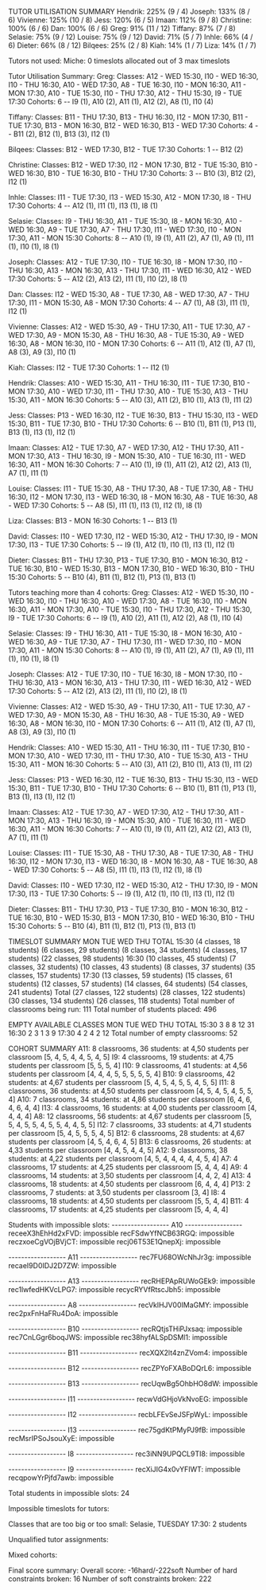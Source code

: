 TUTOR UTILISATION SUMMARY
Hendrik: 225% (9 / 4)
Joseph: 133% (8 / 6)
Vivienne: 125% (10 / 8)
Jess: 120% (6 / 5)
Imaan: 112% (9 / 8)
Christine: 100% (6 / 6)
Dan: 100% (6 / 6)
Greg: 91% (11 / 12)
Tiffany: 87% (7 / 8)
Selasie: 75% (9 / 12)
Louise: 75% (9 / 12)
David: 71% (5 / 7)
Inhle: 66% (4 / 6)
Dieter: 66% (8 / 12)
Bilqees: 25% (2 / 8)
Kiah: 14% (1 / 7)
Liza: 14% (1 / 7)

Tutors not used:
Miche: 0 timeslots allocated out of 3 max timeslots

Tutor Utilisation Summary:
Greg:
  Classes: A12 - WED 15:30, I10 - WED 16:30, I10 - THU 16:30, A10 - WED 17:30, A8 - TUE 16:30, I10 - MON 16:30, A11 - MON 17:30, A10 - TUE 15:30, I10 - THU 17:30, A12 - THU 15:30, I9 - TUE 17:30
  Cohorts: 6 -- I9 (1), A10 (2), A11 (1), A12 (2), A8 (1), I10 (4)

Tiffany:
  Classes: B11 - THU 17:30, B13 - THU 16:30, I12 - MON 17:30, B11 - TUE 17:30, B13 - MON 16:30, B12 - WED 16:30, B13 - WED 17:30
  Cohorts: 4 -- B11 (2), B12 (1), B13 (3), I12 (1)

Bilqees:
  Classes: B12 - WED 17:30, B12 - TUE 17:30
  Cohorts: 1 -- B12 (2)

Christine:
  Classes: B12 - WED 17:30, I12 - MON 17:30, B12 - TUE 15:30, B10 - WED 16:30, B10 - TUE 16:30, B10 - THU 17:30
  Cohorts: 3 -- B10 (3), B12 (2), I12 (1)

Inhle:
  Classes: I11 - TUE 17:30, I13 - WED 15:30, A12 - MON 17:30, I8 - THU 17:30
  Cohorts: 4 -- A12 (1), I11 (1), I13 (1), I8 (1)

Selasie:
  Classes: I9 - THU 16:30, A11 - TUE 15:30, I8 - MON 16:30, A10 - WED 16:30, A9 - TUE 17:30, A7 - THU 17:30, I11 - WED 17:30, I10 - MON 17:30, A11 - MON 15:30
  Cohorts: 8 -- A10 (1), I9 (1), A11 (2), A7 (1), A9 (1), I11 (1), I10 (1), I8 (1)

Joseph:
  Classes: A12 - TUE 17:30, I10 - TUE 16:30, I8 - MON 17:30, I10 - THU 16:30, A13 - MON 16:30, A13 - THU 17:30, I11 - WED 16:30, A12 - WED 17:30
  Cohorts: 5 -- A12 (2), A13 (2), I11 (1), I10 (2), I8 (1)

Dan:
  Classes: I12 - WED 15:30, A8 - TUE 17:30, A8 - WED 17:30, A7 - THU 17:30, I11 - MON 15:30, A8 - MON 17:30
  Cohorts: 4 -- A7 (1), A8 (3), I11 (1), I12 (1)

Vivienne:
  Classes: A12 - WED 15:30, A9 - THU 17:30, A11 - TUE 17:30, A7 - WED 17:30, A9 - MON 15:30, A8 - THU 16:30, A8 - TUE 15:30, A9 - WED 16:30, A8 - MON 16:30, I10 - MON 17:30
  Cohorts: 6 -- A11 (1), A12 (1), A7 (1), A8 (3), A9 (3), I10 (1)

Kiah:
  Classes: I12 - TUE 17:30
  Cohorts: 1 -- I12 (1)

Hendrik:
  Classes: A10 - WED 15:30, A11 - THU 16:30, I11 - TUE 17:30, B10 - MON 17:30, A10 - WED 17:30, I11 - THU 17:30, A10 - TUE 15:30, A13 - THU 15:30, A11 - MON 16:30
  Cohorts: 5 -- A10 (3), A11 (2), B10 (1), A13 (1), I11 (2)

Jess:
  Classes: P13 - WED 16:30, I12 - TUE 16:30, B13 - THU 15:30, I13 - WED 15:30, B11 - TUE 17:30, B10 - THU 17:30
  Cohorts: 6 -- B10 (1), B11 (1), P13 (1), B13 (1), I13 (1), I12 (1)

Imaan:
  Classes: A12 - TUE 17:30, A7 - WED 17:30, A12 - THU 17:30, A11 - MON 17:30, A13 - THU 16:30, I9 - MON 15:30, A10 - TUE 16:30, I11 - WED 16:30, A11 - MON 16:30
  Cohorts: 7 -- A10 (1), I9 (1), A11 (2), A12 (2), A13 (1), A7 (1), I11 (1)

Louise:
  Classes: I11 - TUE 15:30, A8 - THU 17:30, A8 - TUE 17:30, A8 - THU 16:30, I12 - MON 17:30, I13 - WED 16:30, I8 - MON 16:30, A8 - TUE 16:30, A8 - WED 17:30
  Cohorts: 5 -- A8 (5), I11 (1), I13 (1), I12 (1), I8 (1)

Liza:
  Classes: B13 - MON 16:30
  Cohorts: 1 -- B13 (1)

David:
  Classes: I10 - WED 17:30, I12 - WED 15:30, A12 - THU 17:30, I9 - MON 17:30, I13 - TUE 17:30
  Cohorts: 5 -- I9 (1), A12 (1), I10 (1), I13 (1), I12 (1)

Dieter:
  Classes: B11 - THU 17:30, P13 - TUE 17:30, B10 - MON 16:30, B12 - TUE 16:30, B10 - WED 15:30, B13 - MON 17:30, B10 - WED 16:30, B10 - THU 15:30
  Cohorts: 5 -- B10 (4), B11 (1), B12 (1), P13 (1), B13 (1)

Tutors teaching more than 4 cohorts:
Greg:
  Classes: A12 - WED 15:30, I10 - WED 16:30, I10 - THU 16:30, A10 - WED 17:30, A8 - TUE 16:30, I10 - MON 16:30, A11 - MON 17:30, A10 - TUE 15:30, I10 - THU 17:30, A12 - THU 15:30, I9 - TUE 17:30
  Cohorts: 6 -- I9 (1), A10 (2), A11 (1), A12 (2), A8 (1), I10 (4)

Selasie:
  Classes: I9 - THU 16:30, A11 - TUE 15:30, I8 - MON 16:30, A10 - WED 16:30, A9 - TUE 17:30, A7 - THU 17:30, I11 - WED 17:30, I10 - MON 17:30, A11 - MON 15:30
  Cohorts: 8 -- A10 (1), I9 (1), A11 (2), A7 (1), A9 (1), I11 (1), I10 (1), I8 (1)

Joseph:
  Classes: A12 - TUE 17:30, I10 - TUE 16:30, I8 - MON 17:30, I10 - THU 16:30, A13 - MON 16:30, A13 - THU 17:30, I11 - WED 16:30, A12 - WED 17:30
  Cohorts: 5 -- A12 (2), A13 (2), I11 (1), I10 (2), I8 (1)

Vivienne:
  Classes: A12 - WED 15:30, A9 - THU 17:30, A11 - TUE 17:30, A7 - WED 17:30, A9 - MON 15:30, A8 - THU 16:30, A8 - TUE 15:30, A9 - WED 16:30, A8 - MON 16:30, I10 - MON 17:30
  Cohorts: 6 -- A11 (1), A12 (1), A7 (1), A8 (3), A9 (3), I10 (1)

Hendrik:
  Classes: A10 - WED 15:30, A11 - THU 16:30, I11 - TUE 17:30, B10 - MON 17:30, A10 - WED 17:30, I11 - THU 17:30, A10 - TUE 15:30, A13 - THU 15:30, A11 - MON 16:30
  Cohorts: 5 -- A10 (3), A11 (2), B10 (1), A13 (1), I11 (2)

Jess:
  Classes: P13 - WED 16:30, I12 - TUE 16:30, B13 - THU 15:30, I13 - WED 15:30, B11 - TUE 17:30, B10 - THU 17:30
  Cohorts: 6 -- B10 (1), B11 (1), P13 (1), B13 (1), I13 (1), I12 (1)

Imaan:
  Classes: A12 - TUE 17:30, A7 - WED 17:30, A12 - THU 17:30, A11 - MON 17:30, A13 - THU 16:30, I9 - MON 15:30, A10 - TUE 16:30, I11 - WED 16:30, A11 - MON 16:30
  Cohorts: 7 -- A10 (1), I9 (1), A11 (2), A12 (2), A13 (1), A7 (1), I11 (1)

Louise:
  Classes: I11 - TUE 15:30, A8 - THU 17:30, A8 - TUE 17:30, A8 - THU 16:30, I12 - MON 17:30, I13 - WED 16:30, I8 - MON 16:30, A8 - TUE 16:30, A8 - WED 17:30
  Cohorts: 5 -- A8 (5), I11 (1), I13 (1), I12 (1), I8 (1)

David:
  Classes: I10 - WED 17:30, I12 - WED 15:30, A12 - THU 17:30, I9 - MON 17:30, I13 - TUE 17:30
  Cohorts: 5 -- I9 (1), A12 (1), I10 (1), I13 (1), I12 (1)

Dieter:
  Classes: B11 - THU 17:30, P13 - TUE 17:30, B10 - MON 16:30, B12 - TUE 16:30, B10 - WED 15:30, B13 - MON 17:30, B10 - WED 16:30, B10 - THU 15:30
  Cohorts: 5 -- B10 (4), B11 (1), B12 (1), P13 (1), B13 (1)


TIMESLOT SUMMARY
        MON     TUE     WED     THU     TOTAL
15:30   (4 classes, 18 students)        (6 classes, 29 students)        (8 classes, 34 students)        (4 classes, 17 students)        (22 classes, 98 students)
16:30   (10 classes, 45 students)       (7 classes, 32 students)        (10 classes, 43 students)       (8 classes, 37 students)        (35 classes, 157 students)
17:30   (13 classes, 59 students)       (15 classes, 61 students)       (12 classes, 57 students)       (14 classes, 64 students)       (54 classes, 241 students)
Total   (27 classes, 122 students)      (28 classes, 122 students)      (30 classes, 134 students)      (26 classes, 118 students)
Total number of classrooms being run: 111
Total number of students placed: 496


EMPTY AVAILABLE CLASSES
        MON     TUE     WED     THU     TOTAL
15:30   3       8       8       12      31
16:30   2       3       1       3       9
17:30   4       2       4       2       12
Total number of empty classrooms: 52


COHORT SUMMARY
A11:    8 classrooms,   36 students:    at 4,50 students per classroom  [5, 4, 5, 4, 4, 5, 4, 5]
I9:     4 classrooms,   19 students:    at 4,75 students per classroom  [5, 5, 5, 4]
I10:    9 classrooms,   41 students:    at 4,56 students per classroom  [4, 4, 4, 5, 5, 5, 5, 5, 4]
B10:    9 classrooms,   42 students:    at 4,67 students per classroom  [5, 4, 5, 4, 5, 5, 4, 5, 5]
I11:    8 classrooms,   36 students:    at 4,50 students per classroom  [4, 5, 4, 5, 4, 5, 5, 4]
A10:    7 classrooms,   34 students:    at 4,86 students per classroom  [6, 4, 6, 4, 6, 4, 4]
I13:    4 classrooms,   16 students:    at 4,00 students per classroom  [4, 4, 4, 4]
A8:     12 classrooms,  56 students:    at 4,67 students per classroom  [5, 5, 4, 5, 5, 4, 5, 5, 4, 4, 5, 5]
I12:    7 classrooms,   33 students:    at 4,71 students per classroom  [5, 4, 5, 5, 5, 4, 5]
B12:    6 classrooms,   28 students:    at 4,67 students per classroom  [4, 5, 4, 6, 4, 5]
B13:    6 classrooms,   26 students:    at 4,33 students per classroom  [4, 4, 5, 4, 4, 5]
A12:    9 classrooms,   38 students:    at 4,22 students per classroom  [4, 5, 4, 4, 4, 4, 4, 5, 4]
A7:     4 classrooms,   17 students:    at 4,25 students per classroom  [5, 4, 4, 4]
A9:     4 classrooms,   14 students:    at 3,50 students per classroom  [4, 4, 2, 4]
A13:    4 classrooms,   18 students:    at 4,50 students per classroom  [6, 4, 4, 4]
P13:    2 classrooms,   7 students:     at 3,50 students per classroom  [3, 4]
I8:     4 classrooms,   18 students:    at 4,50 students per classroom  [5, 5, 4, 4]
B11:    4 classrooms,   17 students:    at 4,25 students per classroom  [5, 4, 4, 4]


Students with impossible slots:
------------------ A10 ------------------
receeX3hEhHd2xFVD: impossible
recFSdwYfNCB63RGQ: impossible
reczxoeCgVOjBVjCT: impossible
recj06T53E1QnepXj: impossible

------------------ A11 ------------------
rec7FU68OWcNhJr3g: impossible
recaeI9D0IDJ2D7ZW: impossible

------------------ A13 ------------------
recRHEPApRUWoGEk9: impossible
rec1lwfedHKVcLPG7: impossible
recycRYVfRtscJbh5: impossible

------------------ A8 ------------------
recVklHJV00IMaGMY: impossible
rec2pxFnHaFRu4DoA: impossible

------------------ B10 ------------------
recRQtjsTHiPJxsaq: impossible
rec7CnLGgr6boqJWS: impossible
rec38hyfALSpDSMl1: impossible

------------------ B11 ------------------
recXQX2lt4znZVom4: impossible

------------------ B12 ------------------
recZPYoFXABoDQrL6: impossible

------------------ B13 ------------------
recUqwBg5OhbHO8dW: impossible

------------------ I11 ------------------
recwVdGHjoVkNvoEG: impossible

------------------ I12 ------------------
recbLFEvSeJSFpWyL: impossible

------------------ I13 ------------------
rec75gdKtPMyPJ9fB: impossible
recMsrIPSoJsouXyE: impossible

------------------ I8 ------------------
rec3iNN9UPQCL9TI8: impossible

------------------ I9 ------------------
recXiJIG4x0vYFIWT: impossible
recqpowYrPjfd7awb: impossible

Total students in impossible slots: 24

Impossible timeslots for tutors:



Classes that are too big or too small:
Selasie, TUESDAY 17:30: 2 students


Unqualified tutor assignments:


Mixed cohorts:


Final score summary:
Overall score: -16hard/-222soft
Number of hard constraints broken: 16
Number of soft constraints broken: 222